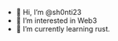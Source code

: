 - 👋 Hi, I’m @sh0nti23
- 👀 I’m interested in Web3
- 🌱 I’m currently learning rust.

<!---
sh0nti23/sh0nti23 is a ✨ special ✨ repository because its `README.md` (this file) appears on your GitHub profile.
You can click the Preview link to take a look at your changes.
--->
